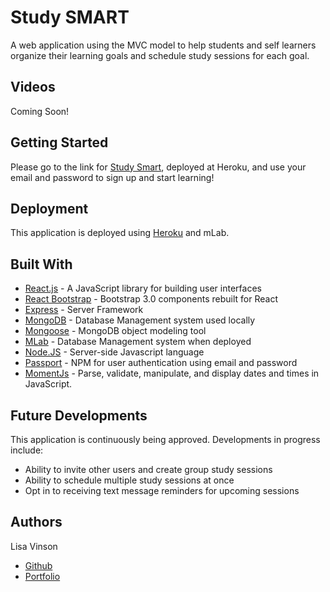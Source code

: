 # Study SMART  

A web application using the MVC model to help students and self learners organize their learning goals and schedule study sessions for each goal. 

## Videos

Coming Soon!

## Getting Started

Please go to the link for [Study Smart](https://vast-temple-43715.herokuapp.com/), deployed at Heroku, and use your email and password to sign up and start learning!

## Deployment

This application is deployed using [Heroku](http://www.heroku.com) and mLab. 

## Built With

* [React.js](https://reactjs.org/) - A JavaScript library for building user interfaces
* [React Bootstrap](https://react-bootstrap.github.io/) - Bootstrap 3.0 components rebuilt for React
* [Express](https://www.npmjs.com/package/express) - Server Framework
* [MongoDB](https://www.mongodb.com/) - Database Management system used locally
* [Mongoose](http://docs.sequelizejs.com/) - MongoDB object modeling tool 
* [MLab](https://www.mlab.com/home) - Database Management system when deployed
* [Node.JS](https://nodejs.org/en/) - Server-side Javascript language
* [Passport](https://www.npmjs.com/package/passport) - NPM for user authentication using email and password
* [MomentJs](https://momentjs.com/) - Parse, validate, manipulate, and display dates and times in JavaScript.

## Future Developments

This application is continuously being approved. Developments in progress include:
* Ability to invite other users and create group study sessions
* Ability to schedule multiple study sessions at once
* Opt in to receiving text message reminders for upcoming sessions

## Authors

 Lisa Vinson
* [Github](https://github.com/LiVinson)
* [Portfolio](www.LisaVinson.com)
